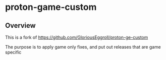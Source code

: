 # proton-game-custom

## Overview

This is a fork of https://github.com/GloriousEggroll/proton-ge-custom

The purpose is to apply game only fixes, and put out releases that are game specific
